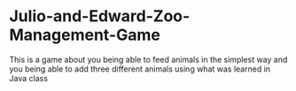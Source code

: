 # Julio-and-Edward-Zoo-Management-Game
This is a game about you being able to feed animals in the simplest way and you being able to add three different animals using what was learned in Java class
